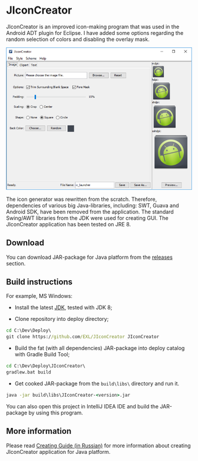 JIconCreator
============

JIconCreator is an improved icon-making program that was used in the Android ADT plugin for Eclipse. I have added some options regarding the random selection of colors and disabling the overlay mask.

![JIconCreator running on Windows 10](images/jiconcreator_windows10.png)

The icon generator was rewritten from the scratch. Therefore, dependencies of various big Java-libraries, including: SWT, Guava and Android SDK, have been removed from the application. The standard Swing/AWT libraries from the JDK were used for creating GUI. The JIconCreator application has been tested on JRE 8.

## Download

You can download JAR-package for Java platform from the [releases](https://github.com/EXL/JIconCreator/releases) section.

## Build instructions

For example, MS Windows:

* Install the latest [JDK](http://www.oracle.com/technetwork/java/javase/downloads/index.html), tested with JDK 8;

* Clone repository into deploy directory;

```bat
cd C:\Dev\Deploy\
git clone https://github.com/EXL/JIconCreator JIconCreator
```

* Build the fat (with all dependencies) JAR-package into deploy catalog with Gradle Build Tool;

```bat
cd C:\Dev\Deploy\JIconCreator\
gradlew.bat build
```

* Get cooked JAR-package from the `build\libs\` directory and run it.

```bat
java -jar build\libs\JIconCreator-<version>.jar
```

You can also open this project in IntelliJ IDEA IDE and build the JAR-package by using this program.

## More information

Please read [Creating Guide (in Russian)](https://exlmoto.ru/new-updates-and-tools-2/#jiconcreator) for more information about creating JIconCreator application for Java platform.
